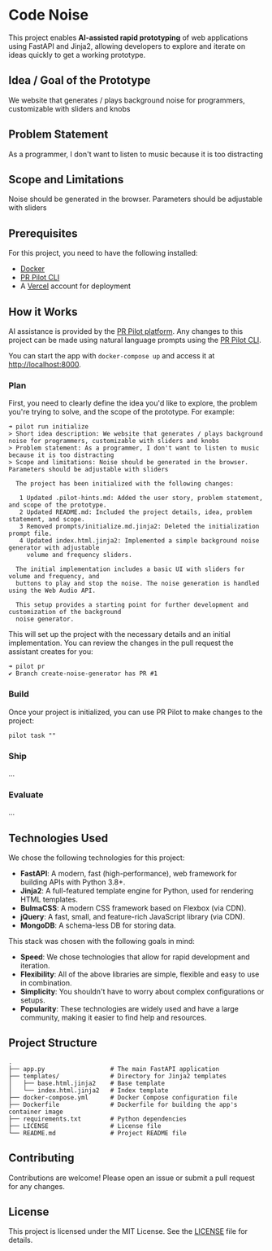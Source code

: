 # Code Noise

This project enables **AI-assisted rapid prototyping** of web applications using FastAPI and Jinja2,
allowing developers to explore and iterate on ideas quickly to get a working prototype.

## Idea / Goal of the Prototype
We website that generates / plays background noise for programmers, customizable with sliders and knobs

## Problem Statement
As a programmer, I don't want to listen to music because it is too distracting

## Scope and Limitations
Noise should be generated in the browser. Parameters should be adjustable with sliders

## Prerequisites
For this project, you need to have the following installed:
- [Docker](https://www.docker.com/)
- [PR Pilot CLI](https://github.com/PR-Pilot-AI/pr-pilot-cli)
- A [Vercel](https://vercel.com/) account for deployment

## How it Works
AI assistance is provided by the [PR Pilot platform](https://www.pr-pilot.ai). Any changes to this project
can be made using natural language prompts using the [PR Pilot CLI](https://github.com/PR-Pilot-AI/pr-pilot-cli).

You can start the app with `docker-compose up` and access it at [http://localhost:8000](http://localhost:8000).

### Plan
First, you need to clearly define the idea you'd like to explore, the problem 
you're trying to solve, and the scope of the prototype. For example:

```shell
➜ pilot run initialize
> Short idea description: We website that generates / plays background noise for programmers, customizable with sliders and knobs
> Problem statement: As a programmer, I don't want to listen to music because it is too distracting 
> Scope and limitations: Noise should be generated in the browser. Parameters should be adjustable with sliders
                                                                                                    
  The project has been initialized with the following changes:                                      
                                                                                                    
   1 Updated .pilot-hints.md: Added the user story, problem statement, and scope of the prototype.  
   2 Updated README.md: Included the project details, idea, problem statement, and scope.           
   3 Removed prompts/initialize.md.jinja2: Deleted the initialization prompt file.                  
   4 Updated index.html.jinja2: Implemented a simple background noise generator with adjustable     
     volume and frequency sliders.                                                                  
                                                                                                    
  The initial implementation includes a basic UI with sliders for volume and frequency, and         
  buttons to play and stop the noise. The noise generation is handled using the Web Audio API.      
                                                                                                    
  This setup provides a starting point for further development and customization of the background  
  noise generator.      
```

This will set up the project with the necessary details and an initial implementation.
You can review the changes in the pull request the assistant creates for you:

```shell
➜ pilot pr 
✔ Branch create-noise-generator has PR #1
```

### Build
Once your project is initialized, you can use PR Pilot to make changes to the project:

```shell
pilot task ""
```

### Ship
...

### Evaluate
...

## Technologies Used
We chose the following technologies for this project:

- **FastAPI**: A modern, fast (high-performance), web framework for building APIs with Python 3.8+.
- **Jinja2**: A full-featured template engine for Python, used for rendering HTML templates.
- **BulmaCSS**: A modern CSS framework based on Flexbox (via CDN).
- **jQuery**: A fast, small, and feature-rich JavaScript library (via CDN).
- **MongoDB**: A schema-less DB for storing data.

This stack was chosen with the following goals in mind:
- **Speed**: We chose technologies that allow for rapid development and iteration.
- **Flexibility**: All of the above libraries are simple, flexible and easy to use in combination.
- **Simplicity**: You shouldn't have to worry about complex configurations or setups.
- **Popularity**: These technologies are widely used and have a large community, making it easier to find help and resources.

## Project Structure
```
.
├── app.py                  # The main FastAPI application
├── templates/              # Directory for Jinja2 templates
│   ├── base.html.jinja2    # Base template
│   └── index.html.jinja2   # Index template
├── docker-compose.yml      # Docker Compose configuration file
├── Dockerfile              # Dockerfile for building the app's container image
├── requirements.txt        # Python dependencies
├── LICENSE                 # License file
└── README.md               # Project README file
```

## Contributing
Contributions are welcome! Please open an issue or submit a pull request for any changes.

## License
This project is licensed under the MIT License. See the [LICENSE](LICENSE) file for details.
